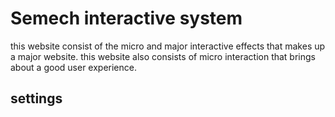 # Semech interactive system

this website consist of the micro and major interactive effects that makes up a major website.
this website also consists of micro interaction that brings about a good user experience.
## settings 